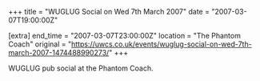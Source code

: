 +++
title = "WUGLUG Social on Wed 7th March 2007"
date = "2007-03-07T19:00:00Z"

[extra]
end_time = "2007-03-07T23:00:00Z"
location = "The Phantom Coach"
original = "https://uwcs.co.uk/events/wuglug-social-on-wed-7th-march-2007-1474488990273/"
+++

WUGLUG pub social at the Phantom Coach.

